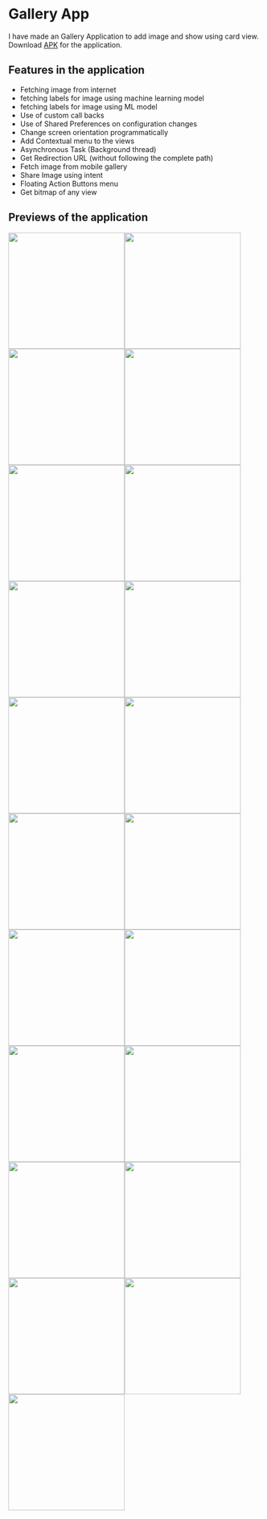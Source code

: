 # Gallery App

I have made an Gallery Application to add image and show using card view.<br>
Download [APK](https://github.com/imAtulSharma/Gallery-App/releases/download/v6.0/app-debug.apk) for the application.

## Features in the application

- Fetching image from internet
- fetching labels for image using machine learning model
- fetching labels for image using ML model
- Use of custom call backs
- Use of Shared Preferences on configuration changes
- Change screen orientation programmatically
- Add Contextual menu to the views
- Asynchronous Task (Background thread)
- Get Redirection URL (without following the complete path)
- Fetch image from mobile gallery
- Share Image using intent
- Floating Action Buttons menu
- Get bitmap of any view

## Previews of the application

<img title="" src="https://raw.githubusercontent.com/imAtulSharma/imAtulSharma/master/CDN/AndroidApplicationsPreviews/Gallery%20App/00.PNG" alt="" width="231"><img title="" src="https://raw.githubusercontent.com/imAtulSharma/imAtulSharma/master/CDN/AndroidApplicationsPreviews/Gallery%20App/01.PNG" alt="" width="231">
<img title="" src="https://raw.githubusercontent.com/imAtulSharma/imAtulSharma/master/CDN/AndroidApplicationsPreviews/Gallery%20App/02.PNG" alt="" width="231"><img title="" src="https://raw.githubusercontent.com/imAtulSharma/imAtulSharma/master/CDN/AndroidApplicationsPreviews/Gallery%20App/03.PNG" alt="" width="231">
<img title="" src="https://raw.githubusercontent.com/imAtulSharma/imAtulSharma/master/CDN/AndroidApplicationsPreviews/Gallery%20App/04.PNG" alt="" width="231"><img title="" src="https://raw.githubusercontent.com/imAtulSharma/imAtulSharma/master/CDN/AndroidApplicationsPreviews/Gallery%20App/05.PNG" alt="" width="231">
<img title="" src="https://raw.githubusercontent.com/imAtulSharma/imAtulSharma/master/CDN/AndroidApplicationsPreviews/Gallery%20App/06.PNG" alt="" width="231"><img title="" src="https://raw.githubusercontent.com/imAtulSharma/imAtulSharma/master/CDN/AndroidApplicationsPreviews/Gallery%20App/07.PNG" alt="" width="231">
<img title="" src="https://raw.githubusercontent.com/imAtulSharma/imAtulSharma/master/CDN/AndroidApplicationsPreviews/Gallery%20App/08.PNG" alt="" width="231"><img title="" src="https://raw.githubusercontent.com/imAtulSharma/imAtulSharma/master/CDN/AndroidApplicationsPreviews/Gallery%20App/09.PNG" alt="" width="231">
<img title="" src="https://raw.githubusercontent.com/imAtulSharma/imAtulSharma/master/CDN/AndroidApplicationsPreviews/Gallery%20App/10.PNG" alt="" width="231"><img title="" src="https://raw.githubusercontent.com/imAtulSharma/imAtulSharma/master/CDN/AndroidApplicationsPreviews/Gallery%20App/11.PNG" alt="" width="231">
<img title="" src="https://raw.githubusercontent.com/imAtulSharma/imAtulSharma/master/CDN/AndroidApplicationsPreviews/Gallery%20App/12.png" alt="" width="231"><img title="" src="https://raw.githubusercontent.com/imAtulSharma/imAtulSharma/master/CDN/AndroidApplicationsPreviews/Gallery%20App/13.png" alt="" width="231">
<img title="" src="https://raw.githubusercontent.com/imAtulSharma/imAtulSharma/master/CDN/AndroidApplicationsPreviews/Gallery%20App/14.png" alt="" width="231"><img title="" src="https://raw.githubusercontent.com/imAtulSharma/imAtulSharma/master/CDN/AndroidApplicationsPreviews/Gallery%20App/15.png" alt="" width="231">
<img title="" src="https://raw.githubusercontent.com/imAtulSharma/imAtulSharma/master/CDN/AndroidApplicationsPreviews/Gallery%20App/16.png" alt="" width="231"><img title="" src="https://raw.githubusercontent.com/imAtulSharma/imAtulSharma/master/CDN/AndroidApplicationsPreviews/Gallery%20App/17.png" alt="" width="231">
<img title="" src="https://raw.githubusercontent.com/imAtulSharma/imAtulSharma/master/CDN/AndroidApplicationsPreviews/Gallery%20App/18.png" alt="" width="231"><img title="" src="https://raw.githubusercontent.com/imAtulSharma/imAtulSharma/master/CDN/AndroidApplicationsPreviews/Gallery%20App/19.png" alt="" width="231">
<img title="" src="https://raw.githubusercontent.com/imAtulSharma/imAtulSharma/master/CDN/AndroidApplicationsPreviews/Gallery%20App/20.png" alt="" width="231">